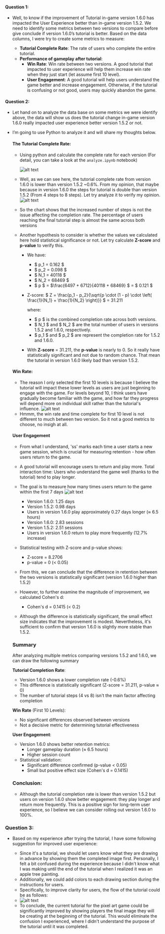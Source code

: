
#### Question 1:
- Well, to know if the improvement of Tutorial in-game version 1.6.0 has impacted the User Experience better than in-game version 1.5.2. We need to identify some metrics between two versions to compare before give conclude if version 1.6.0’s tutorial is better. Based on the data columns, I were try to create some metrics to measure:

    - **Tutorial Complete Rate**: The rate of users who complete the entire tutorial.
    - **Performance of gameplay after tutorial**:
        - **Win Rate**: Win rate between two versions. A good tutorial that impacted to user experience will help them increase win rate when they just start (let assume first 10 level).
        - **User Engagement**: A good tutorial will help users understand the game better and increase engagement. Otherwise, if the tutorial is confusing or not good, users may quickly abandon the game.

#### Question 2:
- Let hand on to analyze the data base on some metrics we were identify above, the data will show us does the tutorial change in-game version 1.6.0 really impacted user experience better version 1.5.2 or not.
- I’m going to use Python to analyze it and will share my thoughts below.
    #### The Tutorial Complete Rate:
    - Using python and calculate the complete rate for each version (For detail, you can take a look at the `analyze.ipynb` notebook)

        ![alt text](image.png)
    - Well, as we can see here, the tutorial complete rate from version 1.6.0 is lower than version 1.5.2 ~0.6%. From my opinion, that maybe because in version 1.6.0 the steps for tutorial is double than version 1.5.2 (From 4 steps to 8 steps). Let try analyze it to verify my opinion.
        ![alt text](Untitled.png)
    - So the chart shows that the increased number of steps is not the issue affecting the completion rate. The percentage of users reaching the final tutorial step is almost the same across both versions
    - Another hypothesis to consider is whether the values we calculated here hold statistical significance or not. Let try calculate **Z-score** and **p-value** to verify this.
        - We have:
            - $ p_1 = 0.162 $
            - $ p_2 = 0.098 $
            - $ N_1 = 40118 $
            - $ N_2 = 68469 $
            - $ p $ = $\frac{6497 + 6712}{40118 + 68469} $ = $ 0.121 $

        - Z-score:
            $
            Z = \frac{p_1 - p_2}{\sqrt{p \cdot (1 - p) \cdot \left( \frac{1}{N_1} + \frac{1}{N_2} \right)}}
            $ = 31.211
            
            where:
            - $ p $ is the combined completion rate across both versions.
            - $ N_1 $ and $ N_2 $ are the total number of users in versions 1.5.2 and 1.6.0, respectively.
            - $ p_1 $ and $ p_2 $ are represent the completion rate for 1.5.2 and 1.6.0.
        - With **Z-score** = 31.211, the **p-value** is nearly to 0. So it really have statistically significant and not due to random chance. That mean the tutorial in version 1.6.0 likely bad than version 1.5.2.
    #### Win Rate:
    - The reason I only selected the first 10 levels is because I believe the tutorial will impact these lower levels as users are just beginning to engage with the game. For levels beyond 10, I think users have gradually become familiar with the game, and how far they progress will depend more on individual skill rather than the tutorial's influence.
    ![alt text](image-5.png)
    - Hmmm, the win rate and time complete for first 10 level is not different to much between two version. So it not a good metrics to choose, no insigh at all.
    #### User Engagement
    - From what I understand, 'ss' marks each time a user starts a new game session, which is crucial for measuring retention - how often users return to the game.
    - A good tutorial will encourage users to return and play more. Total interaction time: Users who understand the game well (thanks to the tutorial) tend to play longer.
    - The goal is to measure how many times users return to the game within the first 7 days
    ![alt text](image-9.png)
        - Version 1.6.0: 1.25 days
        - Version 1.5.2: 0.98 days
        - Users in version 1.6.0 play approximately 0.27 days longer (≈ 6.5 hours)
        - Version 1.6.0: 2.83 sessions
        - Version 1.5.2: 2.51 sessions
        - Users in version 1.6.0 return to play more frequently (12.7% increase)

    - Statistical testing with Z-score and p-value shows:
        - Z-score = 8.2706
        - p-value = 0 (< 0.05)
    - From this, we can conclude that the difference in retention between the two versions is statistically significant (version 1.6.0 higher than 1.5.2)
    - However, to further examine the magnitude of improvement, we calculated Cohen's d:
        - Cohen's d = 0.1415 (< 0.2)
    - Although the difference is statistically significant, the small effect size indicates that the improvement is modest. Nevertheless, it's sufficient to confirm that version 1.6.0 is slightly more stable than 1.5.2.

    ### Summary
    After analyzing multiple metrics comparing versions 1.5.2 and 1.6.0, we can draw the following summary

    **Tutorial Completion Rate**:
    - Version 1.6.0 shows a lower completion rate (-0.6%)
    - This difference is statistically significant (Z-score = 31.211, p-value ≈ 0)
    - The number of tutorial steps (4 vs 8) isn't the main factor affecting completion

    **Win Rate** (First 10 Levels):
    - No significant differences observed between versions
    - Not a decisive metric for determining tutorial effectiveness

    **User Engagement**:
    - Version 1.6.0 shows better retention metrics:
        * Longer gameplay duration (≈ 6.5 hours)
        * Higher session count
    - Statistical validation:
        * Significant difference confirmed (p-value < 0.05)
        * Small but positive effect size (Cohen's d = 0.1415)
    ### Conclusion:
    - Although the tutorial completion rate is lower than version 1.5.2 but users on version 1.6.0 show better engagement: they play longer and return more frequently. This is a positive sign for long-term user experience, so I believe we can consider rolling out version 1.6.0 to 100%.

### Question 3:
- Based on my experience after trying the tutorial, I have some following suggestion for improved user experience:

    - Since it's a tutorial, we should let users know what they are drawing in advance by showing them the completed image first. Personally, I felt a bit confused during the experience because I didn't know what I was making until the end of the tutorial when I realized it was an apple tree painting.
    - Additionally, we could add colors to each drawing section during the instructions for users.
    - Specifically, to improve clarity for users, the flow of the tutorial could be as follows:
    - ![alt text](Tutorial.png)
    - To conclude, the current tutorial for the pixel art game could be significantly improved by showing players the final image they will be creating at the beginning of the tutorial. This would eliminate the confusion I experienced, where I didn't understand the purpose of the tutorial until it was completed.




